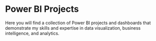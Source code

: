 # Power BI Projects
Here you will find a collection of Power BI projects and dashboards that demonstrate my skills and expertise in data visualization, business intelligence, and analytics.
